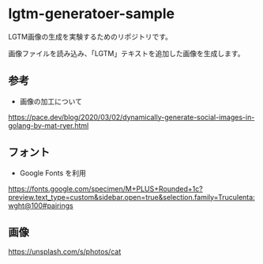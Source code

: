 # lgtm-generatoer-sample

LGTM画像の生成を実験するためのリポジトリです。

画像ファイルを読み込み、「LGTM」テキストを追加した画像を生成します。


## 参考
- 画像の加工について

https://pace.dev/blog/2020/03/02/dynamically-generate-social-images-in-golang-by-mat-ryer.html

## フォント
- Google Fonts を利用

https://fonts.google.com/specimen/M+PLUS+Rounded+1c?preview.text_type=custom&sidebar.open=true&selection.family=Truculenta:wght@100#pairings

## 画像

https://unsplash.com/s/photos/cat
